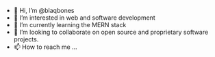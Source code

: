 - 👋 Hi, I’m @blaqbones
- 👀 I’m interested in web and software development
- 🌱 I’m currently learning the MERN stack
- 💞️ I’m looking to collaborate on open source and proprietary software projects. 
- 📫 How to reach me ...

<!---
blaqbones/blaqbones is a ✨ special ✨ repository because its `README.md` (this file) appears on your GitHub profile.
You can click the Preview link to take a look at your changes.
--->
